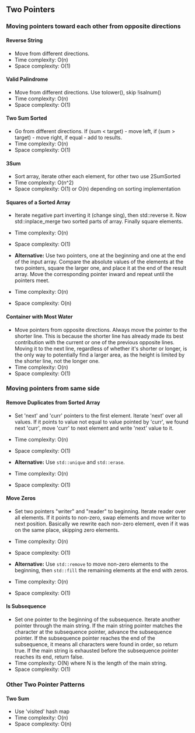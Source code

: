 ## Two Pointers

### Moving pointers toward each other from opposite directions

#### Reverse String

* Move from different directions.
* Time complexity: O(n)
* Space complexity: O(1)

#### Valid Palindrome

* Move from different directions. Use tolower(), skip !isalnum()
* Time complexity: O(n)
* Space complexity: O(1)

#### Two Sum Sorted

* Go from different directions. If (sum < target) - move left, if (sum > target) - move right, if equal - add to results.
* Time complexity: O(n)
* Space complexity: O(1)

#### 3Sum

* Sort array, iterate other each element, for other two use 2SumSorted
* Time complexity: O(n^2)
* Space complexity: O(1) or O(n) depending on sorting implementation

#### Squares of a Sorted Array

* Iterate negative part inverting it (change sing), then std::reverse it. Now std::inplace_merge two sorted parts of array. Finally square elements.
* Time complexity: O(n)
* Space complexity: O(1)

* **Alternative:** Use two pointers, one at the beginning and one at the end of the input array. Compare the absolute values of the elements at the two pointers, square the larger one, and place it at the end of the result array. Move the corresponding pointer inward and repeat until the pointers meet.
* Time complexity: O(n)
* Space complexity: O(n)

#### Container with Most Water

* Move pointers from opposite directions. Always move the pointer to the shorter line. This is because the shorter line has already made its best contribution with the current or one of the previous opposite lines. Moving it to the next line, regardless of whether it's shorter or longer, is the only way to potentially find a larger area, as the height is limited by the shorter line, not the longer one.
* Time complexity: O(n)
* Space complexity: O(1)

### Moving pointers from same side

#### Remove Duplicates from Sorted Array

* Set 'next' and 'curr' pointers to the first element. Iterate 'next' over all values. If it points to value not equal to value pointed by 'curr', we found next 'curr', move 'curr' to next element and write 'next' value to it.
* Time complexity: O(n)
* Space complexity: O(1)

* **Alternative:** Use `std::unique` and `std::erase`.
* Time complexity: O(n)
* Space complexity: O(1)

#### Move Zeros

* Set two pointers "writer" and "reader" to beginning. Iterate reader over all elements. If it points to non-zero, swap elements and move writer to next position. Basically we rewrite each non-zero element, even if it was on the same place, skipping zero elements.
* Time complexity: O(n)
* Space complexity: O(1)

* **Alternative:** Use `std::remove` to move non-zero elements to the beginning, then `std::fill` the remaining elements at the end with zeros.
* Time complexity: O(n)
* Space complexity: O(1)

#### Is Subsequence

* Set one pointer to the beginning of the subsequence. Iterate another pointer through the main string. If the main string pointer matches the character at the subsequence pointer, advance the subsequence pointer. If the subsequence pointer reaches the end of the subsequence, it means all characters were found in order, so return true. If the main string is exhausted before the subsequence pointer reaches its end, return false.
* Time complexity: O(N) where N is the length of the main string.
* Space complexity: O(1)

### Other Two Pointer Patterns

#### Two Sum

* Use 'visited' hash map
* Time complexity: O(n)
* Space complexity: O(n)